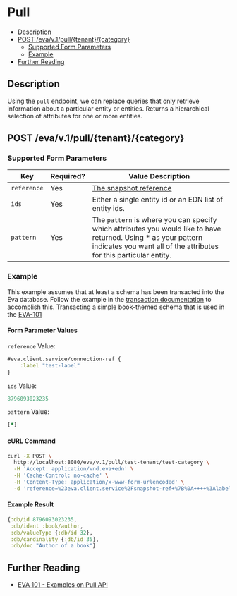 # Pull

<!-- toc -->

- [Description](#description)
- [POST /eva/v.1/pull/{tenant}/{category}](#post-evav1pulltenantcategory)
  * [Supported Form Parameters](#supported-form-parameters)
  * [Example](#example)
- [Further Reading](#further-reading)

<!-- tocstop -->

## Description

Using the `pull` endpoint, we can replace queries that only retrieve information about a particular entity or entities. Returns a hierarchical selection of attributes for one or more entities.

## POST /eva/v.1/pull/{tenant}/{category}

### Supported Form Parameters

| Key           | Required? | Value Description
| ------------- | --------- | ------------------
| `reference`   |  Yes      | [The snapshot reference](../../README.md#snapshot-reference)
| `ids`         |  Yes      | Either a single entity id or an EDN list of entity ids.
| `pattern`     |  Yes      | The `pattern` is where you can specify which attributes you would like to have returned. Using * as your pattern indicates you want all of the attributes for this particular entity.

### Example

This example assumes that at least a schema has been transacted into the Eva database.  Follow the example in the [transaction documentation](transact.md) to accomplish this.
Transacting a simple book-themed schema that is used in the [EVA-101](https://github.com/Workiva/eva/blob/master/docs/eva_101.md#a-schema)

#### Form Parameter Values

`reference` Value:

```clj
#eva.client.service/connection-ref {
    :label "test-label"
}
```

`ids` Value:

```clj
8796093023235
```

`pattern` Value:

```clj
[*]
```

#### cURL Command

```bash
curl -X POST \
  http://localhost:8080/eva/v.1/pull/test-tenant/test-category \
  -H 'Accept: application/vnd.eva+edn' \
  -H 'Cache-Control: no-cache' \
  -H 'Content-Type: application/x-www-form-urlencoded' \
  -d 'reference=%23eva.client.service%2Fsnapshot-ref+%7B%0A++++%3Alabel+%22test-label%22%0A%7D+&ids=8796093023235&pattern=%5B*%5D'
```

#### Example Result

```clj
{:db/id 8796093023235, 
 :db/ident :book/author, 
 :db/valueType {:db/id 32}, 
 :db/cardinality {:db/id 35}, 
 :db/doc "Author of a book"}
```

## Further Reading

- [EVA 101 - Examples on Pull API](https://github.com/Workiva/eva/blob/master/docs/eva_101.md#how-do-i-get-a-full-entity)
